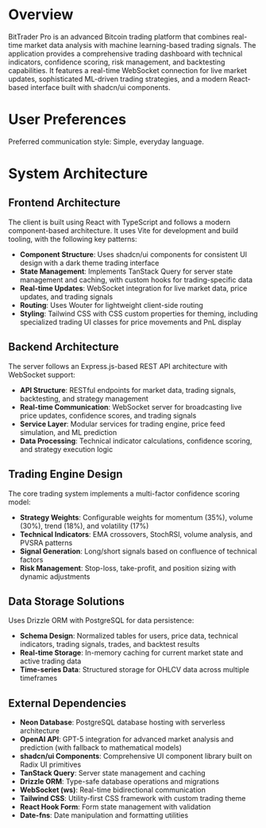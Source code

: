 # Overview

BitTrader Pro is an advanced Bitcoin trading platform that combines real-time market data analysis with machine learning-based trading signals. The application provides a comprehensive trading dashboard with technical indicators, confidence scoring, risk management, and backtesting capabilities. It features a real-time WebSocket connection for live market updates, sophisticated ML-driven trading strategies, and a modern React-based interface built with shadcn/ui components.

# User Preferences

Preferred communication style: Simple, everyday language.

# System Architecture

## Frontend Architecture
The client is built using React with TypeScript and follows a modern component-based architecture. It uses Vite for development and build tooling, with the following key patterns:

- **Component Structure**: Uses shadcn/ui components for consistent UI design with a dark theme trading interface
- **State Management**: Implements TanStack Query for server state management and caching, with custom hooks for trading-specific data
- **Real-time Updates**: WebSocket integration for live market data, price updates, and trading signals
- **Routing**: Uses Wouter for lightweight client-side routing
- **Styling**: Tailwind CSS with CSS custom properties for theming, including specialized trading UI classes for price movements and PnL display

## Backend Architecture
The server follows an Express.js-based REST API architecture with WebSocket support:

- **API Structure**: RESTful endpoints for market data, trading signals, backtesting, and strategy management
- **Real-time Communication**: WebSocket server for broadcasting live price updates, confidence scores, and trading signals
- **Service Layer**: Modular services for trading engine, price feed simulation, and ML prediction
- **Data Processing**: Technical indicator calculations, confidence scoring, and strategy execution logic

## Trading Engine Design
The core trading system implements a multi-factor confidence scoring model:

- **Strategy Weights**: Configurable weights for momentum (35%), volume (30%), trend (18%), and volatility (17%)
- **Technical Indicators**: EMA crossovers, StochRSI, volume analysis, and PVSRA patterns
- **Signal Generation**: Long/short signals based on confluence of technical factors
- **Risk Management**: Stop-loss, take-profit, and position sizing with dynamic adjustments

## Data Storage Solutions
Uses Drizzle ORM with PostgreSQL for data persistence:

- **Schema Design**: Normalized tables for users, price data, technical indicators, trading signals, trades, and backtest results
- **Real-time Storage**: In-memory caching for current market state and active trading data
- **Time-series Data**: Structured storage for OHLCV data across multiple timeframes

## External Dependencies

- **Neon Database**: PostgreSQL database hosting with serverless architecture
- **OpenAI API**: GPT-5 integration for advanced market analysis and prediction (with fallback to mathematical models)
- **shadcn/ui Components**: Comprehensive UI component library built on Radix UI primitives
- **TanStack Query**: Server state management and caching
- **Drizzle ORM**: Type-safe database operations and migrations
- **WebSocket (ws)**: Real-time bidirectional communication
- **Tailwind CSS**: Utility-first CSS framework with custom trading theme
- **React Hook Form**: Form state management with validation
- **Date-fns**: Date manipulation and formatting utilities